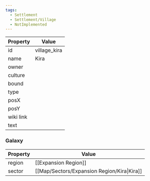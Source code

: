 ```yaml
---
tags:
  - Settlement
  - Settlement/Village
  - NotImplemented
---
```


| Property  | Value        |
| --------- | ------------ |
| id        | village_kira |
| name      | Kira         |
| owner     |              |
| culture   |              |
| bound     |              |
| type      |              |
| posX      |              |
| posY      |              |
| wiki link |              |
| text      |              |

### Galaxy
| Property | Value                                       |
| -------- | ------------------------------------------- |
| region   | [[Expansion Region]]                        |
| sector   | [[Map/Sectors/Expansion Region/Kira\|Kira]] |
